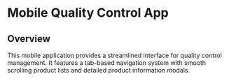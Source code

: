 # Mobile Quality Control App

## Overview
This mobile application provides a streamlined interface for quality control management. It features a tab-based navigation system with smooth scrolling product lists and detailed product information modals.
